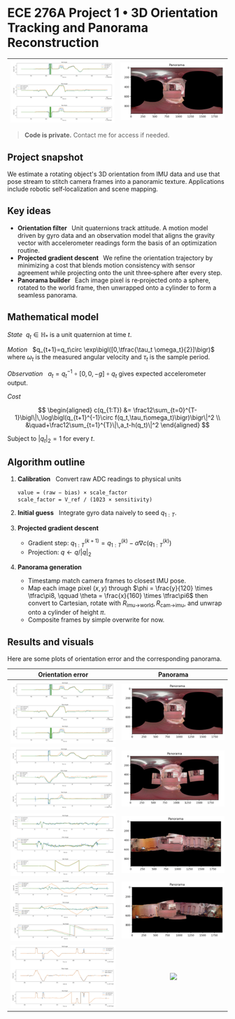 # ECE 276A Project 1 • 3D Orientation Tracking and Panorama Reconstruction

|![](./media/1_graphs.png)|![](./media/1_panorama.png)|
|:--:|:--:|

> **Code is private.** Contact me for access if needed.

## Project snapshot

We estimate a rotating object's 3D orientation from IMU data and use that pose stream to stitch camera frames into a panoramic texture. Applications include robotic self‑localization and scene mapping.

## Key ideas

* **Orientation filter**   Unit quaternions track attitude. A motion model driven by gyro data and an observation model that aligns the gravity vector with accelerometer readings form the basis of an optimization routine.
* **Projected gradient descent**   We refine the orientation trajectory by minimizing a cost that blends motion consistency with sensor agreement while projecting onto the unit three‑sphere after every step.
* **Panorama builder**   Each image pixel is re‑projected onto a sphere, rotated to the world frame, then unwrapped onto a cylinder to form a seamless panorama.

## Mathematical model

*State*  $q_t\in\mathbb H_*$ is a unit quaternion at time $t$.

*Motion*   $q_{t+1}=q_t\circ \exp\bigl([0,\tfrac{\tau_t \omega_t}{2}]\bigr)$ where $\omega_t$ is the measured angular velocity and $\tau_t$ is the sample period.

*Observation*   $a_t=q_t^{-1}\circ[0,0,-g]\circ q_t$ gives expected accelerometer output.

*Cost*

$$
\begin{aligned}
c(q_{1:T}) &= \frac12\sum_{t=0}^{T-1}\bigl\|\,\log\bigl(q_{t+1}^{-1}\circ f(q_t,\tau_t\omega_t)\bigr)\bigr\|^2 \\
&\quad+\frac12\sum_{t=1}^{T}\|\,a_t-h(q_t)\|^2
\end{aligned}
$$

Subject to $|q_t|_2=1$ for every $t$.

## Algorithm outline

1. **Calibration**   Convert raw ADC readings to physical units

   ```
   value = (raw − bias) × scale_factor
   scale_factor = V_ref / (1023 × sensitivity)
   ```
2. **Initial guess**   Integrate gyro data naively to seed $q_{1:T}$.
3. **Projected gradient descent**

   * Gradient step: $q_{1:T}^{(k+1)} = q_{1:T}^{(k)} - \alpha\nabla c(q_{1:T}^{(k)})$
   * Projection: $q \gets q/|q|_2$
4. **Panorama generation**

   * Timestamp match camera frames to closest IMU pose.
   * Map each image pixel $(x,y)$ through
     $\phi = \frac{y}{120} \times \tfrac\pi8, \qquad \theta = \frac{x}{160} \times \tfrac\pi6$
     then convert to Cartesian, rotate with $R_{\text{imu→world}},R_{\text{cam→imu}}$, and unwrap onto a cylinder of height $\pi$.
   * Composite frames by simple overwrite for now.

## Results and visuals

Here are some plots of orientation error and the corresponding panorama.

|Orientation error|Panorama|
|:--:|:--:|
|![](./media/1_graphs.png)|![](./media/1_panorama.png)|
|![](./media/2_graphs.png)|![](./media/2_panorama.png)|
|![](./media/3_graphs.png)|![](./media/3_panorama.png)|
|![](./media/4_graphs.png)|![](./media/4_panorama.png)|
|![](./media/5_graphs.png)|![](./media/5_panorama.png)|
